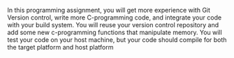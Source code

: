 In this programming assignment, you will get more experience with Git Version control, write more C-programming code, and integrate your code with your build system. You will reuse your version control repository and add some new c-programming functions that manipulate memory. 
You will test your code on your host machine, but your code should compile for both the target platform and host platform
